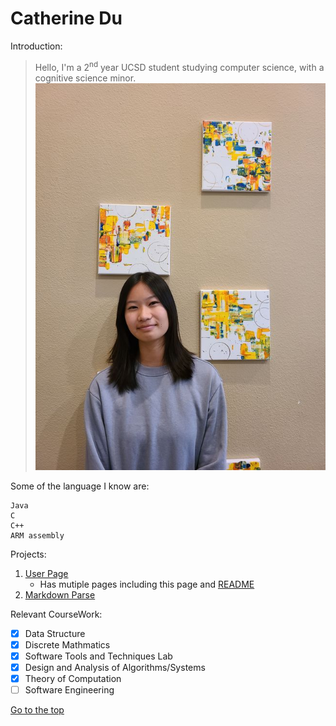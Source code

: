 
# Catherine Du
Introduction:
>Hello, I'm a 2<sup>nd</sup> year UCSD student studying computer science, with a cognitive science minor.![profile](photos/me.jpg)

Some of the language I know are:
```
Java
C
C++
ARM assembly
```

Projects:
1. [User Page](https://github.com/c5du/CSE-110-Projects)
   - Has mutiple pages including this page and [README](README.md)
2. [Markdown Parse](https://github.com/c5du/markdown-parse)

Relevant CourseWork:
- [x] Data Structure
- [x] Discrete Mathmatics
- [x] Software Tools and Techniques Lab
- [x] Design and Analysis of Algorithms/Systems
- [x] Theory of Computation
- [ ] Software Engineering

[Go to the top](#Catherine-Du)